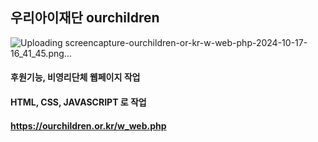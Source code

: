 ## 우리아이재단 ourchildren

![Uploading screencapture-ourchildren-or-kr-w-web-php-2024-10-17-16_41_45.png…]()



#### 후원기능, 비영리단체 웹페이지 작업
#### HTML, CSS, JAVASCRIPT 로 작업

#### https://ourchildren.or.kr/w_web.php
